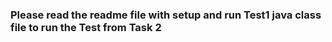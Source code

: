 
### Please read the readme file with setup and run Test1 java class file to run the Test from Task 2